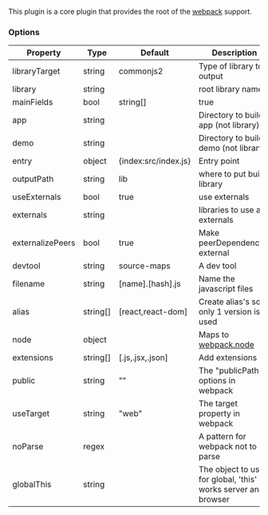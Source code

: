This plugin is a core plugin that provides the root of the [webpack](https://webpack.js.org) support.

### Options

| Property      | Type       | Default      | Description                      |
| ------------- | -----------| -------------| ---------------------------------|
| libraryTarget | string     | commonjs2    | Type of library to output        |
| library       | string     |              | root library name                |
| mainFields    | bool | string[] | true        | Main fields [source,browser,main] |
| app           | string     |              | Directory to build app (not library)|
| demo          | string     |              | Directory to build demo (not library)|
| entry         | object     | {index:src/index.js}| Entry point                |
| outputPath    | string     | lib          | where to put built library       |
| useExternals  | bool       | true         | use externals                    |
| externals     | string     |              | libraries to use as externals    |
| externalizePeers|bool      | true         | Make peerDependencies external   |
| devtool       | string     | source-maps  | A dev tool                       |
| filename      | string     | [name].[hash].js|Name the javascript files      |
| alias         | string[]   | [react,react-dom]| Create alias's so only 1 version is used|
| node          | object     |              | Maps to [webpack.node](https://webpack.js.org/configuration/node/)             |
| extensions    | string[]   | [.js,.jsx,.json]| Add extensions                |
| public        | string     | ""           | The "publicPath" options in webpack|
| useTarget     | string     | "web"        | The target property in webpack     |
| noParse       | regex      |              | A pattern for webpack not to parse|
| globalThis    | string     |              | The object to use for global, 'this' works server and browser |
